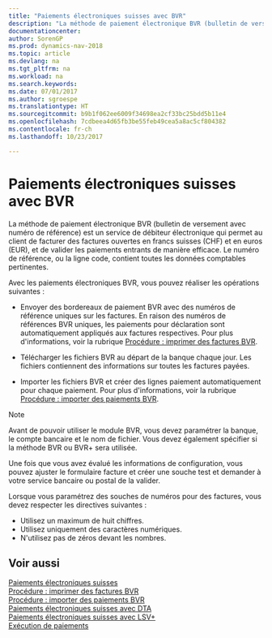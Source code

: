 ```yaml
---
title: "Paiements électroniques suisses avec BVR"
description: "La méthode de paiement électronique BVR (bulletin de versement avec numéro de référence) est un service de débiteur électronique qui permet au client de facturer des factures ouvertes en francs suisses (CHF) et en euros (EUR), et de valider les paiements entrants de manière efficace."
documentationcenter: 
author: SorenGP
ms.prod: dynamics-nav-2018
ms.topic: article
ms.devlang: na
ms.tgt_pltfrm: na
ms.workload: na
ms.search.keywords: 
ms.date: 07/01/2017
ms.author: sgroespe
ms.translationtype: HT
ms.sourcegitcommit: b9b1f062ee6009f34698ea2cf33bc25bdd5b11e4
ms.openlocfilehash: 7cdbeea4d65fb3be55feb49cea5a8ac5cf804382
ms.contentlocale: fr-ch
ms.lasthandoff: 10/23/2017

---
```

# <a name="swiss-electronic-payments-using-esr"></a>Paiements électroniques suisses avec BVR
La méthode de paiement électronique BVR (bulletin de versement avec numéro de référence) est un service de débiteur électronique qui permet au client de facturer des factures ouvertes en francs suisses (CHF) et en euros (EUR), et de valider les paiements entrants de manière efficace. Le numéro de référence, ou la ligne code, contient toutes les données comptables pertinentes.  

Avec les paiements électroniques BVR, vous pouvez réaliser les opérations suivantes :  

- Envoyer des bordereaux de paiement BVR avec des numéros de référence uniques sur les factures. En raison des numéros de références BVR uniques, les paiements pour déclaration sont automatiquement appliqués aux factures respectives. Pour plus d'informations, voir la rubrique [Procédure : imprimer des factures BVR](how-to-print-esr-invoices.md).  

- Télécharger les fichiers BVR au départ de la banque chaque jour. Les fichiers contiennent des informations sur toutes les factures payées.  

- Importer les fichiers BVR et créer des lignes paiement automatiquement pour chaque paiement. Pour plus d'informations, voir la rubrique [Procédure : importer des paiements BVR](how-to-import-esr-payments.md).  

> [!NOTE]  
>  Avant de pouvoir utiliser le module BVR, vous devez paramétrer la banque, le compte bancaire et le nom de fichier. Vous devez également spécifier si la méthode BVR ou BVR+ sera utilisée.

Une fois que vous avez évalué les informations de configuration, vous pouvez ajuster le formulaire facture et créer une souche test et demander à votre service bancaire ou postal de la valider.  

Lorsque vous paramétrez des souches de numéros pour des factures, vous devez respecter les directives suivantes :  

- Utilisez un maximum de huit chiffres.  
- Utilisez uniquement des caractères numériques.  
- N'utilisez pas de zéros devant les nombres.  

## <a name="see-also"></a>Voir aussi  
 [Paiements électroniques suisses](swiss-electronic-payments.md)   
 [Procédure : imprimer des factures BVR](how-to-print-esr-invoices.md)   
 [Procédure : importer des paiements BVR](how-to-import-esr-payments.md)   
 [Paiements électroniques suisses avec DTA](swiss-electronic-payments-using-dta.md)   
 [Paiements électroniques suisses avec LSV+](swiss-electronic-payments-using-lsv-.md)   
 [Exécution de paiements](../../payables-make-payments.md)

